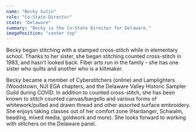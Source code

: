 ```yaml
---
name: "Becky Gutin"
role: "Co-State Director"
state: "Delaware"
summary: "Becky is the Co-State Director for Delaware."
imagePosition: "center top"
---
```


Becky began stitching with a stamped cross-stitch while in elementary school. Thanks to her sister, she began stitching counted cross-stitch in 1983, and hasn't looked back. Fiber arts run in the family - she has one sister who quilts and another who is a kiltmaker.

Becky became a member of Cyberstitchers (online) and Lamplighters (Woodstown, NJ) EGA chapters, and the Delaware Valley Historic Sampler Guild during COVID. In addition to counted cross-stitch, she has been known to stitch counted canvas/bargello and various forms of whitework/pulled and drawn thread and other assorted surface embroidery. She enjoys taking classes out of her comfort zone (Hardanger, Schwalm, beading, mixed media, goldwork and more). She looks forward to working with stitchers on the Delaware panel.
